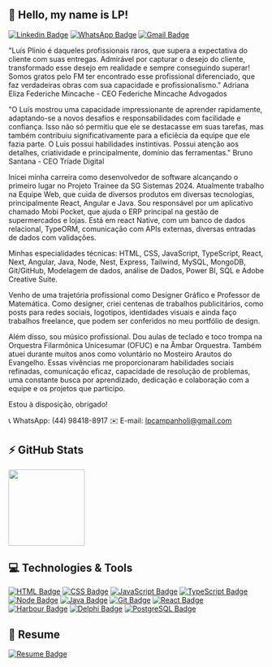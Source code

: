 ## 👋 Hello, my name is LP!
[![Linkedin Badge](https://img.shields.io/badge/-LinkedIn-0075b4?style=for-the-badge&logo=Linkedin&logoColor=white)](https://www.linkedin.com/in/lu%C3%ADs-campanholi/)
[![WhatsApp Badge](https://img.shields.io/badge/-WhatsApp-25D366?style=for-the-badge&logo=whatsapp&logoColor=white)](https://wa.me/5544984188917)
[![Gmail Badge](https://img.shields.io/badge/-Gmail-f1493c?style=for-the-badge&logo=gmail&logoColor=white)](mailto:lpcampanholi@gmail.com)

"Luís Plinio é daqueles profissionais raros, que supera a expectativa do cliente com suas entregas. Admirável por capturar o desejo do cliente, transformado esse desejo em realidade e sempre conseguindo superar! Somos gratos pelo FM ter encontrado esse profissional diferenciado, que faz verdadeiras obras com sua capacidade e profissionalismo."
  Adriana Eliza Federiche Mincache - CEO Federiche Mincache Advogados

"O Luís mostrou uma capacidade impressionante de aprender rapidamente, adaptando-se a novos desafios e responsabilidades com facilidade e confiança. Isso não só permitiu que ele se destacasse em suas tarefas, mas também contribuiu significativamente para a eficiêcia da equipe que ele fazia parte. O Luis possui habilidades instintivas. Possui atenção aos detalhes, criatividade e principalmente, domínio das ferramentas."
  Bruno Santana - CEO Tríade Digital

Inicei minha carreira como desenvolvedor de software alcançando o primeiro lugar no Projeto Trainee da SG Sistemas 2024. Atualmente trabalho na Equipe Web, que cuida de diversos produtos em diversas tecnologias, principalmente React, Angular e Java. Sou responsável por um aplicativo chamado Mobi Pocket, que ajuda o ERP principal na gestão de supermercados e lojas. Está em react Native, com um banco de dados relacional, TypeORM, comunicação com APIs externas, diversas entradas de dados com validações.

Minhas especialidades técnicas: HTML, CSS, JavaScript, TypeScript, React, Next, Angular, Java, Node, Nest, Express, Tailwind, MySQL, MongoDB, Git/GitHub, Modelagem de dados, análise de Dados, Power BI, SQL e Adobe Creative Suite.

Venho de uma trajetória profissional como Designer Gráfico e Professor de Matemática. Como designer, criei centenas de trabalhos publicitários, como posts para redes sociais, logotipos, identidades visuais e ainda faço trabalhos freelance, que podem ser conferidos no meu portfólio de design.

Além disso, sou músico profissional. Dou aulas de teclado e toco trompa na Orquestra Filarmônica Unicesumar (OFUC) e na Âmbar Orquestra. Também atuei durante muitos anos como voluntário no Mosteiro Arautos do Evangelho. Essas vivências me proporcionaram habilidades sociais refinadas, comunicação eficaz, capacidade de resolução de problemas, uma constante busca por aprendizado, dedicação e colaboração com a equipe e os projetos que participo.

Estou à disposição, obrigado!

📞 WhatsApp: (44) 98418-8917
✉️ E-mail: lpcampanholi@gmail.com

## ⚡ GitHub Stats
<div>
  <img height="150em" src="https://github-readme-stats.vercel.app/api/top-langs/?username=lpcampanholi&layout=compact&hide_border=true&theme=tokyonight">
</div>

## 💻 Technologies & Tools
[![HTML Badge](https://img.shields.io/badge/-HTML-212121?style=for-the-badge&logo=html5&logoColor=e4552d)](#)
[![CSS Badge](https://img.shields.io/badge/-CSS-212121?style=for-the-badge&logo=css3&logoColor=1c76b8)](#)
[![JavaScript Badge](https://img.shields.io/badge/-JavaScript-212121?style=for-the-badge&logo=javascript&logoColor=fbe123)](#)
[![TypeScript Badge](https://img.shields.io/badge/-TypeScript-212121?style=for-the-badge&logo=typescript&logoColor=377cc8)](#)
[![Node Badge](https://img.shields.io/badge/-Node.js-212121?style=for-the-badge&logo=node.js&logoColor=339933)](#)
[![Java Badge](https://img.shields.io/badge/-Java-212121?style=for-the-badge&logo=openjdk&logoColor=007396)](#)
[![Git Badge](https://img.shields.io/badge/-Git-212121?style=for-the-badge&logo=git&logoColor=f05539)](#)
[![React Badge](https://img.shields.io/badge/-React-212121?style=for-the-badge&logo=react&logoColor=08d9ff)](#)
[![Harbour Badge](https://img.shields.io/badge/-Harbour-212121?style=for-the-badge&logo=gnu&logoColor=FADA5E)](#)
[![Delphi Badge](https://img.shields.io/badge/-Delphi-212121?style=for-the-badge&logo=delphi&logoColor=f32e3b)](#)
[![PostgreSQL Badge](https://img.shields.io/badge/-PostgreSQL-212121?style=for-the-badge&logo=postgresql&logoColor=376695)](#)

## 📃 Resume
[![Resume Badge](https://img.shields.io/badge/-Resume-212121?style=for-the-badge)](https://lpcampanholi.github.io/meu-curriculo-impresso/)

<!---
lpcampanholi/lpcampanholi is a ✨ special ✨ repository because its `README.md` (this file) appears on your GitHub profile.
You can click the Preview link to take a look at your changes.
--->
